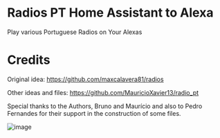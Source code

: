 # Radios PT Home Assistant to Alexa
Play various Portuguese Radios on Your Alexas

# Credits #
Original idea:
https://github.com/maxcalavera81/radios

Other ideas and files:
https://github.com/MauricioXavier13/radio_pt

Special thanks to the Authors, Bruno and Maurício and also to Pedro Fernandes for their support in the construction of some files.

![image](https://github.com/nunogako/Radios_PT-Home-Assistant-to-Alexa/blob/4cd9996b49c4edf3f8051422ae85648538f06110/Home%20Assistant%20R%C3%A1dios%20Alexa%20TuneIn.png)
